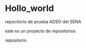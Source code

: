 # Hollo_world
repocitorio de prueba ADSO del SENA

este es un proyecto de repositorios

repositorio

